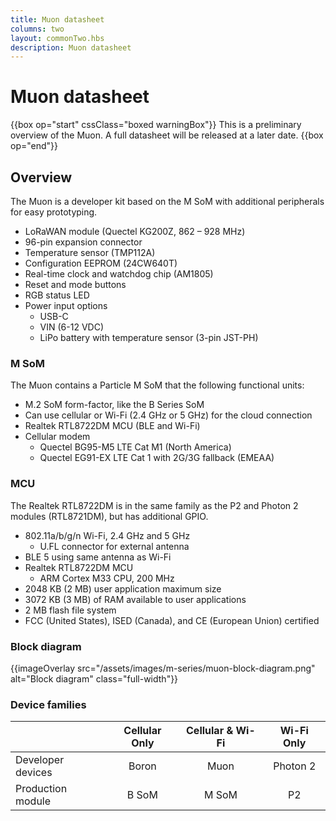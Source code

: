 ```yaml
---
title: Muon datasheet
columns: two
layout: commonTwo.hbs
description: Muon datasheet
---
```


# Muon datasheet

{{box op="start" cssClass="boxed warningBox"}}
This is a preliminary overview of the Muon. A full datasheet will be released at a later date.
{{box op="end"}}

## Overview

The Muon is a developer kit based on the M SoM with additional peripherals for easy prototyping.

- LoRaWAN module (Quectel KG200Z, 862 – 928 MHz)
- 96-pin expansion connector
- Temperature sensor (TMP112A)
- Configuration EEPROM (24CW640T)
- Real-time clock and watchdog chip (AM1805)
- Reset and mode buttons
- RGB status LED
- Power input options
  - USB-C
  - VIN (6-12 VDC)
  - LiPo battery with temperature sensor (3-pin JST-PH)

### M SoM

The Muon contains a Particle M SoM that the following functional units:
 
- M.2 SoM form-factor, like the B Series SoM
- Can use cellular or Wi-Fi (2.4 GHz or 5 GHz) for the cloud connection
- Realtek RTL8722DM MCU (BLE and Wi-Fi)
- Cellular modem 
  - Quectel BG95-M5 LTE Cat M1 (North America)
  - Quectel EG91-EX LTE Cat 1 with 2G/3G fallback (EMEAA)


### MCU

The Realtek RTL8722DM is in the same family as the P2 and Photon 2 modules (RTL8721DM), but has additional GPIO.

- 802.11a/b/g/n Wi-Fi, 2.4 GHz and 5 GHz
  - U.FL connector for external antenna
- BLE 5 using same antenna as Wi-Fi
- Realtek RTL8722DM MCU
  - ARM Cortex M33 CPU, 200 MHz
- 2048 KB (2 MB) user application maximum size
- 3072 KB (3 MB) of RAM available to user applications
- 2 MB flash file system
- FCC (United States), ISED (Canada), and CE (European Union) certified

### Block diagram

{{imageOverlay src="/assets/images/m-series/muon-block-diagram.png" alt="Block diagram" class="full-width"}}

### Device families

| | Cellular Only | Cellular & Wi-Fi | Wi-Fi Only |
| :--- | :---: | :---: | :---: |
| Developer devices | Boron | Muon | Photon 2 |
| Production module | B SoM | M SoM | P2 |
